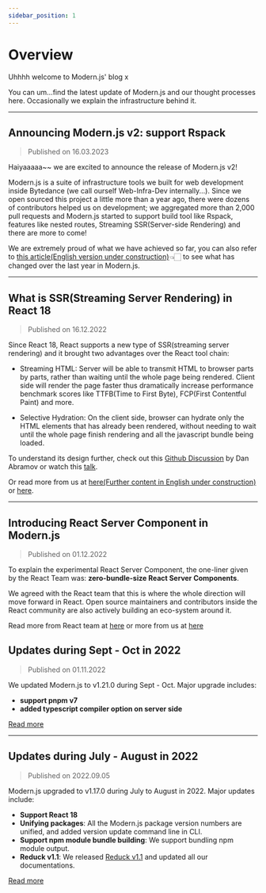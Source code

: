 ```yaml
---
sidebar_position: 1
---
```


# Overview

Uhhhh welcome to Modern.js' blog x

You can um...find the latest update of Modern.js and our thought processes here. Occasionally we explain the infrastructure behind it.

---

## Announcing Modern.js v2: support Rspack

> Published on 16.03.2023

Haiyaaaaa~~ we are excited to announce the release of Modern.js v2!

Modern.js is a suite of infrastructure tools we built for web development inside Bytedance (we call ourself Web-Infra-Dev internally...). Since we open sourced this project a little more than a year ago, there were dozens of contributors helped us on development; we aggregated more than 2,000 pull requests and Modern.js started to support build tool like Rspack, features like nested routes, Streaming SSR(Server-side Rendering) and there are more to come!

We are extremely proud of what we have achieved so far, you can also refer to [this article(English version under construction)](/community/blog/v2-release-note)👈🏻 to see what has changed over the last year in Modern.js.

---

## What is SSR(Streaming Server Rendering) in React 18

> Published on 16.12.2022

Since React 18, React supports a new type of SSR(streaming server rendering) and it brought two advantages over the React tool chain:

- Streaming HTML: Server will be able to transmit HTML to browser parts by parts, rather than waiting until the whole page being rendered. Client side will render the page faster thus dramatically increase performance benchmark scores like TTFB(Time to First Byte), FCP(First Contentful Paint) and more.

- Selective Hydration: On the client side, browser can hydrate only the HTML elements that has already been rendered, without needing to wait until the whole page finish rendering and all the javascript bundle being loaded.

To understand its design further, check out this [Github Discussion](https://github.com/reactwg/react-18/discussions/37) by Dan Abramov or watch this [talk](https://www.youtube.com/watch?v=pj5N-Khihgc).

Or read more from us at [here(Further content in English under construction)](<[communityreact-streaming-ssr](https://mp.weixin.qq.com/s/w4FS5sBcHqRl-Saqi19Y6g)>) or [here](/community/blog/react-streaming-ssr).

---

## Introducing React Server Component in Modern.js

> Published on 01.12.2022

To explain the experimental React Server Component, the one-liner given by the React Team was: **zero-bundle-size React Server Components**.

We agreed with the React team that this is where the whole direction will move forward in React. Open source maintainers and contributors inside the React community are also actively building an eco-system around it.

Read more from React team at [here](https://react.dev/blog/2023/03/22/react-labs-what-we-have-been-working-on-march-2023#react-server-components) or more from us at [here](https://mp.weixin.qq.com/s/B-XLvW00vl5RE1Ur3EW4ow)

## Updates during Sept - Oct in 2022

> Published on 01.11.2022

We updated Modern.js to v1.21.0 during Sept - Oct. Major upgrade includes:

- **support pnpm v7**
- **added typescript compiler option on server side**

[Read more](/community/blog/2022-0910-updates)

---

## Updates during July - August in 2022

> Published on 2022.09.05

Modern.js upgraded to v1.17.0 during July to August in 2022. Major updates include:

- **Support React 18**
- **Unifying packages**: All the Modern.js package version numbers are unified, and added version update command line in CLI.
- **Support npm module bundle building**: We support bundling npm module output.
- **Reduck v1.1**: We released [Reduck v1.1](https://github.com/web-infra-dev/reduck) and updated all our documentations.

[Read more](/community/blog/2022-0708-updates)
